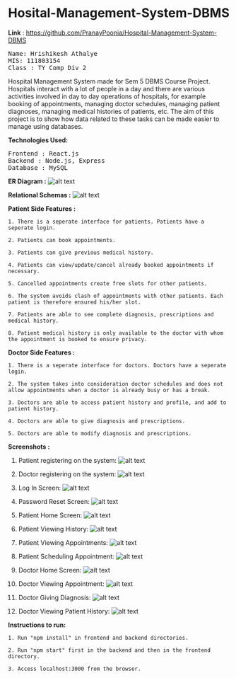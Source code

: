 # Hosital-Management-System-DBMS
<b>Link</b> : https://github.com/PranayPoonia/Hospital-Management-System-DBMS

<pre>
Name: Hrishikesh Athalye
MIS: 111803154
Class : TY Comp Div 2
</pre>

Hospital Management System made for Sem 5 DBMS Course Project.<br>
Hospitals interact with a lot of people in a day and there are various activities involved in day to day operations of hospitals, for example booking of appointments, managing doctor schedules, managing patient diagnoses, managing medical histories of patients, etc. The aim of this project is to show how data related to these tasks can be made easier to manage using databases.

<b>Technologies Used:</b>
<pre>
Frontend : React.js
Backend : Node.js, Express
Database : MySQL
</pre>

<b>ER Diagram :</b>
![alt text](https://github.com/PranayPoonia/Hosital-Management-System-DBMS/blob/master/Schemas%26ER/myer.png)

<b>Relational Schemas :</b>
![alt text](https://github.com/PranayPoonia/Hosital-Management-System-DBMS/blob/master/Schemas%26ER/schema.png)

<b>Patient Side Features :</b>

    1. There is a seperate interface for patients. Patients have a seperate login.
    
    2. Patients can book appointments.
    
    3. Patients can give previous medical history.
    
    4. Patients can view/update/cancel already booked appointments if necessary.
    
    5. Cancelled appointments create free slots for other patients.
    
    6. The system avoids clash of appointments with other patients. Each patient is therefore ensured his/her slot.
    
    7. Patients are able to see complete diagnosis, prescriptions and medical history.
    
    8. Patient medical history is only available to the doctor with whom the appointment is booked to ensure privacy.

<b>Doctor Side Features :</b>

    1. There is a seperate interface for doctors. Doctors have a seperate login.

    2. The system takes into consideration doctor schedules and does not allow appointments when a doctor is already busy or has a break.
    
    3. Doctors are able to access patient history and profile, and add to patient history.
    
    4. Doctors are able to give diagnosis and prescriptions.
    
    5. Doctors are able to modify diagnosis and prescriptions.

<b>Screenshots :</b>
1. Patient registering on the system:
![alt text](https://github.com/PranayPoonia/Hosital-Management-System-DBMS/blob/master/Screenshots/PatientRegistration.png)

2. Doctor registering on the system:
![alt text](https://github.com/PranayPoonia/Hosital-Management-System-DBMS/blob/master/Screenshots/DoctorRegistration.png)

3. Log In Screen:
![alt text](https://github.com/PranayPoonia/Hosital-Management-System-DBMS/blob/master/Screenshots/LogInScreen.png)

4. Password Reset Screen:
![alt text](https://github.com/PranayPoonia/Hosital-Management-System-DBMS/blob/master/Screenshots/PasswordReset.png)

5. Patient Home Screen:
![alt text](https://github.com/PranayPoonia/Hosital-Management-System-DBMS/blob/master/Screenshots/PatientHome.png)

6. Patient Viewing History:
![alt text](https://github.com/PranayPoonia/Hosital-Management-System-DBMS/blob/master/Screenshots/PatientHistory.png)

7. Patient Viewing Appointments:
![alt text](https://github.com/PranayPoonia/Hosital-Management-System-DBMS/blob/master/Screenshots/PatientViewingAppt.png)

8. Patient Scheduling Appointment:
![alt text](https://github.com/PranayPoonia/Hosital-Management-System-DBMS/blob/master/Screenshots/SchedulingAppt.png)

9. Doctor Home Screen:
![alt text](https://github.com/PranayPoonia/Hosital-Management-System-DBMS/blob/master/Screenshots/DoctorHome.png)

10. Doctor Viewing Appointment:
![alt text](https://github.com/PranayPoonia/Hosital-Management-System-DBMS/blob/master/Screenshots/DoctorViewingAppt.png)

11. Doctor Giving Diagnosis:
![alt text](https://github.com/PranayPoonia/Hosital-Management-System-DBMS/blob/master/Screenshots/Diagnosis.png)

12. Doctor Viewing Patient History:
![alt text](https://github.com/PranayPoonia/Hosital-Management-System-DBMS/blob/master/Screenshots/ViewingPatientHistory.png)

<b>Instructions to run:</b>

    1. Run "npm install" in frontend and backend directories.
    
    2. Run "npm start" first in the backend and then in the frontend directory.
    
    3. Access localhost:3000 from the browser.
